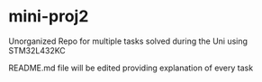 # mini-proj2
Unorganized Repo for multiple tasks solved during the Uni using STM32L432KC

README.md file will be edited providing explanation of every task
